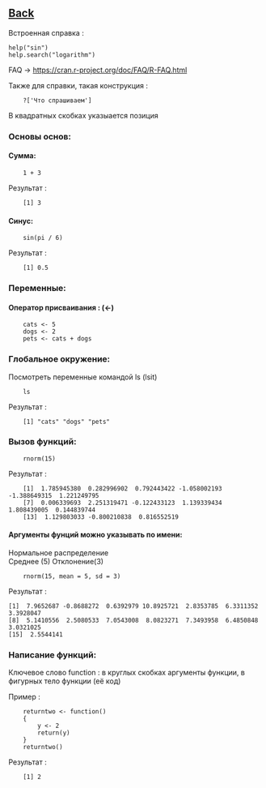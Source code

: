 ## [Back](https://github.com/ifanzilka/Statistic_for_R/blob/main/Module%201:%20basic%20structures%20and%20concepts/readme.md)
Встроенная справка :

    help("sin")
    help.search("logarithm")

FAQ -> https://cran.r-project.org/doc/FAQ/R-FAQ.html 

Также для справки, такая конструкция :

        ?['Что спрашиваем']
В квадратных скобках указыается позиция

### Основы основ:
#### Сумма:
        
        1 + 3
Результат : 

        [1] 3
        
#### Синус:

        sin(pi / 6)
Результат :
        
        [1] 0.5
        
### Переменные:
#### Оператор присваивания : (<-)
 
        cats <- 5
        dogs <- 2
        pets <- cats + dogs
        
### Глобальное окружение:
Посмотреть переменные командой ls (lsit)
        
        ls
Результат :

        [1] "cats" "dogs" "pets"
        
### Вызов функций:
        
        rnorm(15)
Результат :
    
        [1]  1.785945380  0.282996902  0.792443422 -1.058002193 -1.388649315  1.221249795
        [7]  0.006339693  2.251319471 -0.122433123  1.139339434  1.808439005  0.144839744
        [13]  1.129803033 -0.800210838  0.816552519
#### Аргументы фунций можно указывать по имени:
Нормальное распределение  
Среднее (5) Отклонение(3)

    
        rnorm(15, mean = 5, sd = 3)
Результат :

    [1]  7.9652687 -0.8688272  0.6392979 10.8925721  2.8353785  6.3311352  3.3928047
    [8]  5.1410556  2.5080533  7.0543008  8.0823271  7.3493958  6.4850848  3.0321025
    [15]  2.5544141

### Написание функций:

Ключевое слово function : в круглых скобках аргументы функции, в фигурных тело функции (её код)

Пример :

        returntwo <- function() 
        {    
            y <- 2     
            return(y)
        }
        returntwo()

Результат :

        [1] 2
